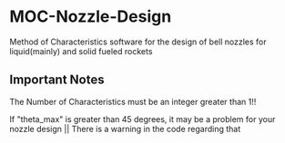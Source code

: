 # MOC-Nozzle-Design
Method of Characteristics software for the design of bell nozzles for liquid(mainly) and solid fueled rockets

## Important Notes

The Number of Characteristics must be an integer greater than 1!!

If "theta_max" is greater than 45 degrees, it may be a problem for your nozzle design || There is a warning in the code regarding that



